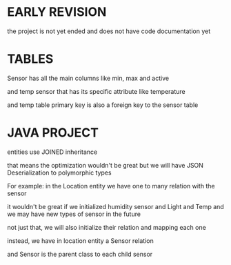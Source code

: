 # EARLY REVISION 

the project is not yet ended and does not have code documentation yet 

# TABLES
Sensor has all the main columns like min, max and active 

and temp sensor that has its specific attribute like temperature 

and temp table primary key is also a foreign key to the sensor table 

# JAVA PROJECT 

entities use JOINED inheritance

that means the optimization wouldn't be great but we will have JSON Deserialization to polymorphic types

For example: in the Location entity we have one to many relation with the sensor 

it wouldn't be great if we initialized humidity sensor and Light and Temp and we may have new types of sensor in the future 

not just that,  we will also initialize their relation and mapping each one 

instead, we have in location entity a Sensor relation

and Sensor is the parent class to each child sensor 

